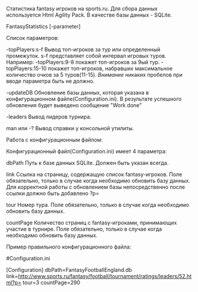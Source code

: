 Статистика fantasy игроков на sports.ru. Для сбора данных используется Html Agility Pack. В качестве базы данных - SQLite.

FantasyStatistics [-parameter]

Список параметров:

-topPlayers:s-f   Вывод топ-игроков за тур или определенный промежуток. s-f представляет собой интервал игровых туров. Например: -topPlayers:9-8 покажет топ-игроков за 9ый тур.      -topPlayers:15-10 покажет топ-игроков, набравших максимальное количество очков за 5 туров(11-15). *Внимание* никаких пробелов при вводе параметра быть не должно.

-updateDB   Обновление базы данных, которая указана в конфигурационном файле(Configuration.ini). В результате успешного обновления будет выведено сообщение "Work done"

-leaders   Вывод лидеров турнира.

man или -?   Вывод справки у консольной утилиты.


Работа с конфигурационным файлом:

Конфигурационный файл(Configuration.ini) имеет 4 параметра:

dbPath   Путь к базе данных SQLite. Должен быть указан всегда.

link   Ссылка на страницу, содержащую список fantasy-игроков. Поле обязательно, только в случае когда необходимо обновить базу данных. Для корректной работы с обновлением базы непосредственно после ссылки должно быть добавлено ?p=

tour   Номер тура. Поле обязательно, только в случае когда необходимо обновить базу данных.

countPage   Количество страниц с fantasy-игроками, принимающих участие в турнире. Поле обязательно, только в случае когда необходимо обновить базу данных.

Пример правильного конфигурационного файла:

#Configuration.ini

[Configuration]
dbPath=FantasyFootballEngland.db
link=http://www.sports.ru/fantasy/football/tournament/ratings/leaders/52.html?p=
tour=3
countPage=290
